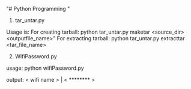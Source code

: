 "# Python Programming " 

1. tar_untar.py 

Usage is:
For creating tarball: python tar_untar.py maketar <source_dir>  <outputfile_name>"
For extracting tarball: python tar_untar.py extracttar <tar_file_name>

2. WifiPassword.py

usage:
python wifiPassword.py

output:
< wifi name > | < ******** >
